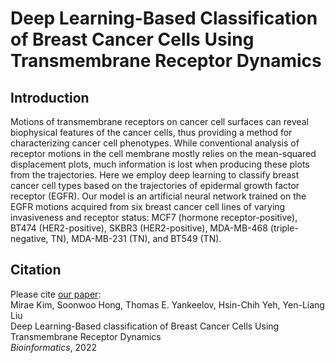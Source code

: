 # Deep Learning-Based Classification of Breast Cancer Cells Using Transmembrane Receptor Dynamics
## Introduction

Motions of transmembrane receptors on cancer cell surfaces can reveal biophysical features of the cancer cells, thus providing a method for characterizing cancer cell phenotypes. While conventional analysis of receptor motions in the cell membrane mostly relies on the mean-squared displacement plots, much information is lost when producing these plots from the trajectories. Here we employ deep learning to classify breast cancer cell types based on the trajectories of epidermal growth factor receptor (EGFR). Our model is an artificial neural network trained on the EGFR motions acquired from six breast cancer cell lines of varying invasiveness and receptor status: MCF7 (hormone receptor-positive), BT474 (HER2-positive), SKBR3 (HER2-positive), MDA-MB-468 (triple-negative, TN), MDA-MB-231 (TN), and BT549 (TN).

## Citation
Please cite [our paper][paperlink]: 
<br>Mirae Kim, Soonwoo Hong, Thomas E. Yankeelov, Hsin-Chih Yeh, Yen-Liang Liu
<br>Deep Learning-Based classification of Breast Cancer Cells Using Transmembrane Receptor Dynamics
<br>*Bioinformatics*, 2022

[paperlink]: https://academic.oup.com/bioinformatics/article/38/1/243/6352489
